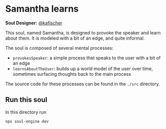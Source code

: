 # Samantha learns

**Soul Designer:** [@kafischer](https://github.com/kafischer)

This soul, named Samantha, is designed to provoke the speaker and learn about them. It is modeled with a bit of an edge, and quite informal.

The soul is composed of several mental processes:
- `provokesSpeaker`: a simple process that speaks to the user with a bit of an edge
- `learnsAboutTheUser`: builds up a world model of the user over time, sometimes surfacing thoughts back to the main process

The source code for these processes can be found in the `./src` directory.

## Run this soul

In this directory run

```bash
npx soul-engine dev
```